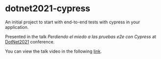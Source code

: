 # dotnet2021-cypress

An initial project to start with end-to-end tests with cypress in your application.

Presented in the talk _Perdiendo el miedo a las pruebas e2e con Cypress_ at [DotNet2021](https://dotnet2021.com/) conference.

You can view the talk video in the following [link](https://www.youtube.com/watch?v=goDJu44frm8).
